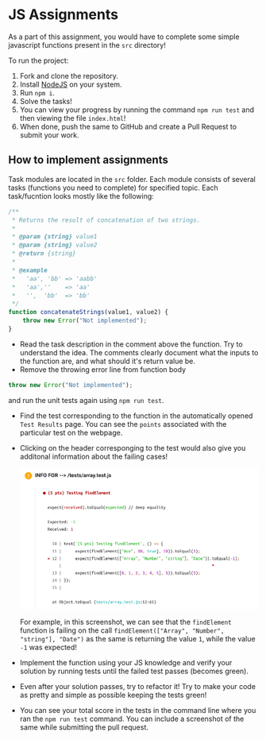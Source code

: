 # JS Assignments

As a part of this assignment, you would have to complete some simple javascript functions present in the `src` directory!

To run the project:

1. Fork and clone the repository.
2. Install [NodeJS](https://nodejs.org/en) on your system.
3. Run `npm i`.
4. Solve the tasks!
5. You can view your progress by running the command `npm run test` and then viewing the file `index.html`!
6. When done, push the same to GitHub and create a Pull Request to submit your work.

## How to implement assignments

Task modules are located in the `src` folder. Each module consists of several tasks (functions you need to complete) for specified topic. Each task/fucntion looks mostly like the following:

```javascript
/**
 * Returns the result of concatenation of two strings.
 *
 * @param {string} value1
 * @param {string} value2
 * @return {string}
 *
 * @example
 *   'aa', 'bb' => 'aabb'
 *   'aa',''    => 'aa'
 *   '',  'bb'  => 'bb'
 */
function concatenateStrings(value1, value2) {
	throw new Error("Not implemented");
}
```

- Read the task description in the comment above the function. Try to understand the idea. The comments clearly document what the inputs to the function are, and what should it's return value be.
- Remove the throwing error line from function body

```javascript
throw new Error("Not implemented");
```

and run the unit tests again using `npm run test`.

- Find the test corresponding to the function in the automatically opened `Test Results` page. You can see the `points` associated with the particular test on the webpage.
- Clicking on the header corresponging to the test would also give you additonal information about the failing cases!

  ![Test Information Example](assets/test_example.png)

  For example, in this screenshot, we can see that the `findElement` function is failing on the call `findElement(["Array", "Number", "string"], "Date")` as the same is returning the value `1`, while the value `-1` was expected!

- Implement the function using your JS knowledge and verify your solution by running tests until the failed test passes (becomes green).
- Even after your solution passes, try to refactor it! Try to make your code as pretty and simple as possible keeping the tests green!
- You can see your total score in the tests in the command line where you ran the `npm run test` command. You can include a screenshot of the same while submitting the pull request.
